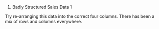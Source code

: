 1. Badly Structured Sales Data 1

Try re-arranging this data into the correct four columns. There has been a mix of rows and columns everywhere. 
